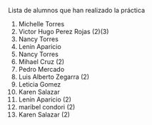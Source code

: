 ﻿Lista de alumnos que han realizado la práctica
1. Michelle Torres
1. Victor Hugo Perez Rojas (2)(3)
1. Nancy Torres
1. Lenin Aparicio
1. Nancy Torres
5. Mihael Cruz (2)
6. Pedro Mercado
7. Luis Alberto Zegarra (2)
8. Leticia Gomez
9. Karen Salazar
10. Lenin Aparicio (2)
11. maribel condori (2)
12. Karen Salazar (2)
